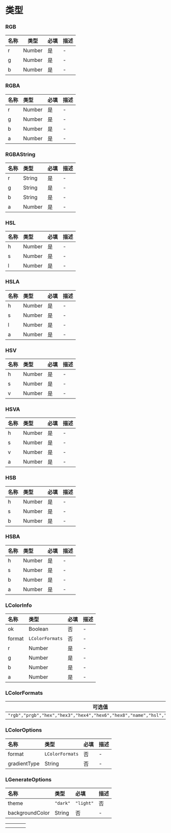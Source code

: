 # 类型

### RGB

| 名称 | 类型   | 必填 | 描述 |
| ---- | ------ | ---- | ---- |
| r    | Number | 是   | -    |
| g    | Number | 是   | -    |
| b    | Number | 是   | -    |

### RGBA

| 名称 | 类型   | 必填 | 描述 |
| :--- | :----- | :--- | :--- |
| r    | Number | 是   | -    |
| g    | Number | 是   | -    |
| b    | Number | 是   | -    |
| a    | Number | 是   | -    |

### RGBAString

| 名称 | 类型   | 必填 | 描述 |
| :--- | :----- | :--- | :--- |
| r    | String | 是   | -    |
| g    | String | 是   | -    |
| b    | String | 是   | -    |
| a    | Number | 是   | -    |

### HSL

| 名称 | 类型   | 必填 | 描述 |
| :--- | :----- | :--- | :--- |
| h    | Number | 是   | -    |
| s    | Number | 是   | -    |
| l    | Number | 是   | -    |

### HSLA

| 名称 | 类型   | 必填 | 描述 |
| :--- | :----- | :--- | :--- |
| h    | Number | 是   | -    |
| s    | Number | 是   | -    |
| l    | Number | 是   | -    |
| a    | Number | 是   | -    |

### HSV

| 名称 | 类型   | 必填 | 描述 |
| :--- | :----- | :--- | :--- |
| h    | Number | 是   | -    |
| s    | Number | 是   | -    |
| v    | Number | 是   | -    |

### HSVA

| 名称 | 类型   | 必填 | 描述 |
| :--- | :----- | :--- | :--- |
| h    | Number | 是   | -    |
| s    | Number | 是   | -    |
| v    | Number | 是   | -    |
| a    | Number | 是   | -    |

### HSB

| 名称 | 类型   | 必填 | 描述 |
| :--- | :----- | :--- | :--- |
| h    | Number | 是   | -    |
| s    | Number | 是   | -    |
| b    | Number | 是   | -    |

### HSBA

| 名称 | 类型   | 必填 | 描述 |
| :--- | :----- | :--- | :--- |
| h    | Number | 是   | -    |
| s    | Number | 是   | -    |
| b    | Number | 是   | -    |
| a    | Number | 是   | -    |

### LColorInfo

| 名称   | 类型          | 必填 | 描述 |
| :----- | :------------ | :--- | :--- |
| ok     | Boolean       | 否   | -    |
| format | `LColorFormats` | 否   | -    |
| r      | Number        | 是   | -    |
| g      | Number        | 是   | -    |
| b      | Number        | 是   | -    |
| a      | Number        | 是   | -    |

### LColorFormats

| 可选值                                                       |
| ------------------------------------------------------------ |
| `"rgb","prgb","hex","hex3","hex4","hex6","hex8","name","hsl","hsb","hsv"` |



### LColorOptions

| 名称         | 类型          | 必填 | 描述 |
| :----------- | :------------ | :--- | :--- |
| format       | `LColorFormats` | 否   | -    |
| gradientType | String        | 否   | -    |

### LGenerateOptions

| 名称            | 类型     | 必填      | 描述 |
| :-------------- | :------- | :-------- | :--- |
| theme           | `"dark"` | `"light"` | 否   |
| backgroundColor | String   | 否        | -    |

|      |      |      |      |
| :-------------- | :------------------- | :--- | :--- |
|      |      |      |      |
|      |      |      |      |